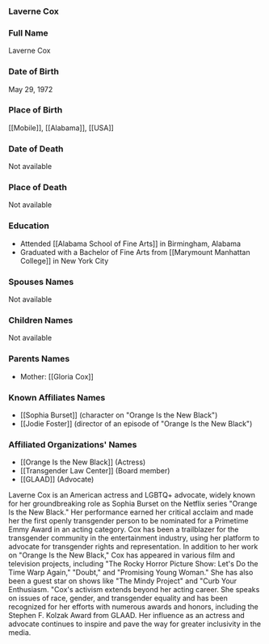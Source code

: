 ### Laverne Cox

### Full Name

Laverne Cox

### Date of Birth

May 29, 1972

### Place of Birth

[[Mobile]], [[Alabama]], [[USA]]

### Date of Death

Not available

### Place of Death

Not available

### Education

- Attended [[Alabama School of Fine Arts]] in Birmingham, Alabama
- Graduated with a Bachelor of Fine Arts from [[Marymount Manhattan College]] in New York City

### Spouses Names

Not available

### Children Names

Not available

### Parents Names

- Mother: [[Gloria Cox]]

### Known Affiliates Names

- [[Sophia Burset]] (character on "Orange Is the New Black")
- [[Jodie Foster]] (director of an episode of "Orange Is the New Black")

### Affiliated Organizations' Names

- [[Orange Is the New Black]] (Actress)
- [[Transgender Law Center]] (Board member)
- [[GLAAD]] (Advocate)

Laverne Cox is an American actress and LGBTQ+ advocate, widely known for her groundbreaking role as Sophia Burset on the Netflix series "Orange Is the New Black." Her performance earned her critical acclaim and made her the first openly transgender person to be nominated for a Primetime Emmy Award in an acting category. Cox has been a trailblazer for the transgender community in the entertainment industry, using her platform to advocate for transgender rights and representation. In addition to her work on "Orange Is the New Black," Cox has appeared in various film and television projects, including "The Rocky Horror Picture Show: Let's Do the Time Warp Again," "Doubt," and "Promising Young Woman." She has also been a guest star on shows like "The Mindy Project" and "Curb Your Enthusiasm. "Cox's activism extends beyond her acting career. She speaks on issues of race, gender, and transgender equality and has been recognized for her efforts with numerous awards and honors, including the Stephen F. Kolzak Award from GLAAD. Her influence as an actress and advocate continues to inspire and pave the way for greater inclusivity in the media.
